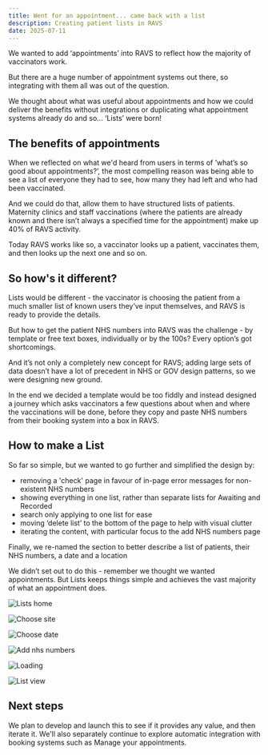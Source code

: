 ```yaml
---
title: Went for an appointment... came back with a list
description: Creating patient lists in RAVS
date: 2025-07-11
---
```


We wanted to add ‘appointments’ into RAVS to reflect how the majority of vaccinators work.

But there are a huge number of appointment systems out there, so integrating with them all was out of the question.

We thought about what was useful about appointments and how we could deliver the benefits without integrations or duplicating what appointment systems already do and so... ‘Lists’ were born!

## The benefits of appointments

When we reflected on what we'd heard from users in terms of ’what’s so good about appointments?’, the most compelling reason was being able to see a list of everyone they had to see, how many they had left and who had been vaccinated.

And we could do that, allow them to have structured lists of patients. Maternity clinics and staff vaccinations (where the patients are already known and there isn’t always a specified time for the appointment) make up 40% of RAVS activity.

Today RAVS works like so, a vaccinator looks up a patient, vaccinates them, and then looks up the next one and so on.

## So how's it different?

Lists would be different - the vaccinator is choosing the patient from a much smaller list of known users they’ve input themselves, and RAVS is ready to provide the details.

But how to get the patient NHS numbers into RAVS was the challenge - by template or free text boxes, individually or by the 100s? Every option’s got shortcomings.

And it’s not only a completely new concept for RAVS; adding large sets of data doesn’t have a lot of precedent in NHS or GOV design patterns, so we were designing new ground.

In the end we decided a template would be too fiddly and instead designed a journey which asks vaccinators a few questions about when and where the vaccinations will be done, before they copy and paste NHS numbers from their booking system into a box in RAVS.

## How to make a List

So far so simple, but we wanted to go further and simplified the design by:

- removing a 'check' page in favour of in-page error messages for non-existent NHS numbers
- showing everything in one list, rather than separate lists for Awaiting and Recorded
- search only applying to one list for ease
- moving ‘delete list’ to the bottom of the page to help with visual clutter
- iterating the content, with particular focus to the add NHS numbers page

Finally, we re-named the section to better describe a list of patients, their NHS numbers, a date and a location

We didn’t set out to do this - remember we thought we wanted appointments. But Lists keeps things simple and achieves the vast majority of what an appointment does.

![Lists home](lists-home-cropped.png)

![Choose site](select-site-cropped.png)

![Choose date](select-date-cropped.png)

![Add nhs numbers](add-numbers-cropped.png)

![Loading](loading-cropped.png)

![List view](lists-list-view.png)

## Next steps

We plan to develop and launch this to see if it provides any value, and then iterate it. We'll also separately continue to explore automatic integration with booking systems such as Manage your appointments.
